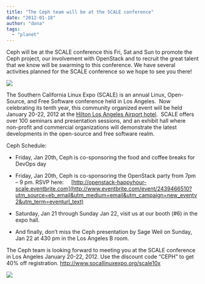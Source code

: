 ```yaml
---
title: "The Ceph team will be at the SCALE conference"
date: "2012-01-18"
author: "dona"
tags: 
  - "planet"
---
```


Ceph will be at the SCALE conference this Fri, Sat and Sun to promote the Ceph project, our involvement with OpenStack and to recruit the great talent that we know will be swarming to this conference. We have several activities planned for the SCALE conference so we hope to see you there!

[![](images/scale_10x_300x250_banner.png)](http://www.socallinuxexpo.org)

The Southern California Linux Expo (SCALE) is an annual Linux, Open-Source, and Free Software conference held in Los Angeles.  Now celebrating its tenth year, this community organized event will be held January 20-22, 2012 at the [Hilton Los Angeles Airport hotel](http://www.socallinuxexpo.org/scale10x/hotel-and-venue).  SCALE offers over 100 seminars and presentation sessions, and an exhibit hall where non-profit and commercial organizations will demonstrate the latest developments in the open-source and free software realm.

Ceph Schedule:

- Friday, Jan 20th, Ceph is co-sponsoring the food and coffee breaks for DevOps day

- Friday, Jan 20th, Ceph is co-sponsoring the OpenStack party from 7pm – 9 pm. RSVP here:     [http://openstack-happyhour-scale.eventbrite.com](http://www.eventbrite.com/event/2439466510?utm_source=eb_email&utm_medium=email&utm_campaign=new_eventv2&utm_term=eventurl_text)

- Saturday, Jan 21 through Sunday Jan 22, visit us at our booth (#6) in the expo hall.

- And finally, don’t miss the Ceph presentation by Sage Weil on Sunday, Jan 22 at 430 pm in the Los Angeles B room.

The Ceph team is looking forward to meeting you at the SCALE conference in Los Angeles January 20-22, 2012. 
Use the discount code “CEPH” to get 40% off registration. http://www.socallinuxexpo.org/scale10x

![](http://track.hubspot.com/__ptq.gif?a=268973&k=14&bu=http://ceph.com&r=http://ceph.com/community/the-ceph-team-will-be-at-the-scale-conference/&bvt=rss&p=wordpress)

